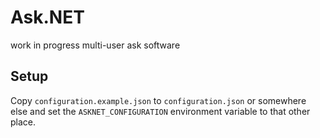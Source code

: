 # Ask.NET
work in progress multi-user ask software

## Setup
Copy `configuration.example.json` to `configuration.json` or somewhere else and set the `ASKNET_CONFIGURATION` environment variable to that other place.
